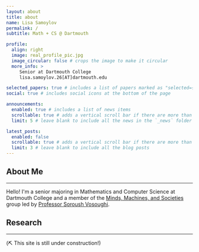 ```yaml
---
layout: about
title: about
name: Lisa Samoylov
permalink: /
subtitle: Math + CS @ Dartmouth 

profile:
  align: right
  image: real_profile_pic.jpg
  image_circular: false # crops the image to make it circular
  more_info: >
     Senior at Dartmouth College
     lisa.samoylov.26[AT]dartmouth.edu 

selected_papers: true # includes a list of papers marked as "selected={true}"
social: true # includes social icons at the bottom of the page

announcements:
  enabled: true # includes a list of news items
  scrollable: true # adds a vertical scroll bar if there are more than 3 news items
  limit: 5 # leave blank to include all the news in the `_news` folder

latest_posts:
  enabled: false
  scrollable: true # adds a vertical scroll bar if there are more than 3 new posts items
  limit: 3 # leave blank to include all the blog posts
---
```



## About Me
----
Hello! I'm a senior majoring in Mathematics and Computer Science at Dartmouth College and a member of the [Minds, Machines, and Societies](https://www.cs.dartmouth.edu/~soroush/) group led by [Professor Soroush Vosoughi](https://faculty-directory.dartmouth.edu/soroush-vosoughi). 

## Research 
----
(⛏️ This site is still under construction!)
